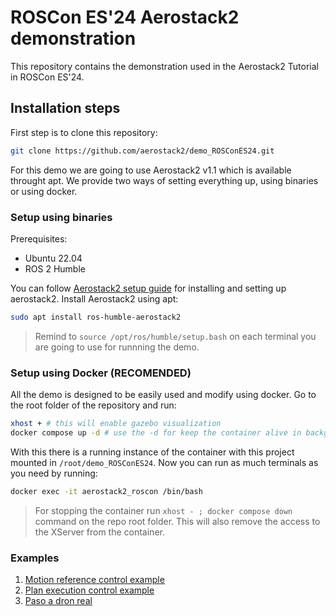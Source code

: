 # ROSCon ES'24 Aerostack2 demonstration
This repository contains the demonstration used in the Aerostack2 Tutorial in ROSCon ES'24.

## Installation steps
First step is to clone this repository:

```bash
git clone https://github.com/aerostack2/demo_ROSConES24.git
```

For this demo we are going to use Aerostack2 v1.1 which is available throught apt.
We provide two ways of setting everything up, using binaries or using docker.

### Setup using binaries
Prerequisites:
- Ubuntu 22.04
- ROS 2 Humble


You can follow [Aerostack2 setup guide](https://aerostack2.github.io/_00_getting_started/binary_install.html) for installing and setting up aerostack2.
Install Aerostack2 using apt:

```bash
sudo apt install ros-humble-aerostack2
```

> Remind to ``` source /opt/ros/humble/setup.bash ``` on each terminal you are going to use for runnning the demo.

### Setup using Docker (RECOMENDED)

All the demo is designed to be easily used and modify using docker. Go to the root folder of the repository and run:

```bash
xhost + # this will enable gazebo visualization
docker compose up -d # use the -d for keep the container alive in background
```

With this there is a running instance of the container with this project mounted in ```/root/demo_ROSConES24```.
Now you can run as much terminals as you need by running: 

```bash
docker exec -it aerostack2_roscon /bin/bash
```

> For stopping the container run ```xhost - ; docker compose down ``` command on the repo root folder. This will also remove the access to the XServer from the container.


### Examples
1. [Motion reference control example](example1/README.md)
2. [Plan execution control example](example2/README.md)
3. [Paso a dron real](example3/README.md)